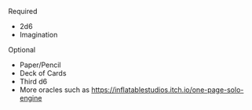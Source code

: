Required
* 2d6
* Imagination

Optional
* Paper/Pencil
* Deck of Cards
* Third d6
* More oracles such as https://inflatablestudios.itch.io/one-page-solo-engine